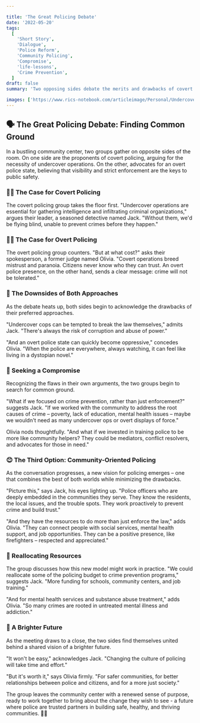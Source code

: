 ```yaml
---

title: 'The Great Policing Debate'
date: '2022-05-20'
tags:
  [
    'Short Story',
    'Dialogue',
    'Police Reform',
    'Community Policing',
    'Compromise',
    'life-lessons',
    'Crime Prevention',
  ]
draft: false
summary: 'Two opposing sides debate the merits and drawbacks of covert and overt policing, ultimately finding a compromise in a community-oriented model that focuses on crime prevention and building trust.'

images: ['https://www.rics-notebook.com/articleimage/Personal/UndercoverCops.webp']
---
```


## 🗣️ The Great Policing Debate: Finding Common Ground

In a bustling community center, two groups gather on opposite sides of the room. On one side are the proponents of covert policing, arguing for the necessity of undercover operations. On the other, advocates for an overt police state, believing that visibility and strict enforcement are the keys to public safety.

### 🕵️‍♂️ The Case for Covert Policing

The covert policing group takes the floor first. "Undercover operations are essential for gathering intelligence and infiltrating criminal organizations," argues their leader, a seasoned detective named Jack. "Without them, we'd be flying blind, unable to prevent crimes before they happen."

### 👮‍♂️ The Case for Overt Policing

The overt policing group counters. "But at what cost?" asks their spokesperson, a former judge named Olivia. "Covert operations breed mistrust and paranoia. Citizens never know who they can trust. An overt police presence, on the other hand, sends a clear message: crime will not be tolerated."

### 🚨 The Downsides of Both Approaches

As the debate heats up, both sides begin to acknowledge the drawbacks of their preferred approaches.

"Undercover cops can be tempted to break the law themselves," admits Jack. "There's always the risk of corruption and abuse of power."

"And an overt police state can quickly become oppressive," concedes Olivia. "When the police are everywhere, always watching, it can feel like living in a dystopian novel."

### 🤝 Seeking a Compromise

Recognizing the flaws in their own arguments, the two groups begin to search for common ground.

"What if we focused on crime prevention, rather than just enforcement?" suggests Jack. "If we worked with the community to address the root causes of crime – poverty, lack of education, mental health issues – maybe we wouldn't need as many undercover ops or overt displays of force."

Olivia nods thoughtfully. "And what if we invested in training police to be more like community helpers? They could be mediators, conflict resolvers, and advocates for those in need."

### 😊 The Third Option: Community-Oriented Policing

As the conversation progresses, a new vision for policing emerges – one that combines the best of both worlds while minimizing the drawbacks.

"Picture this," says Jack, his eyes lighting up. "Police officers who are deeply embedded in the communities they serve. They know the residents, the local issues, and the trouble spots. They work proactively to prevent crime and build trust."

"And they have the resources to do more than just enforce the law," adds Olivia. "They can connect people with social services, mental health support, and job opportunities. They can be a positive presence, like firefighters – respected and appreciated."

### 💸 Reallocating Resources

The group discusses how this new model might work in practice. "We could reallocate some of the policing budget to crime prevention programs," suggests Jack. "More funding for schools, community centers, and job training."

"And for mental health services and substance abuse treatment," adds Olivia. "So many crimes are rooted in untreated mental illness and addiction."

### 🌇 A Brighter Future

As the meeting draws to a close, the two sides find themselves united behind a shared vision of a brighter future.

"It won't be easy," acknowledges Jack. "Changing the culture of policing will take time and effort."

"But it's worth it," says Olivia firmly. "For safer communities, for better relationships between police and citizens, and for a more just society."

The group leaves the community center with a renewed sense of purpose, ready to work together to bring about the change they wish to see - a future where police are trusted partners in building safe, healthy, and thriving communities. 🤝🌇
